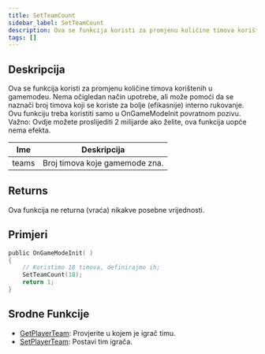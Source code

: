 ```yaml
---
title: SetTeamCount
sidebar_label: SetTeamCount
description: Ova se funkcija koristi za promjenu količine timova korištenih u gamemodeu.
tags: []
---
```


## Deskripcija

Ova se funkcija koristi za promjenu količine timova korištenih u gamemodeu. Nema očigledan način upotrebe, ali može pomoći da se naznači broj timova koji se koriste za bolje (efikasnije) interno rukovanje. Ovu funkciju treba koristiti samo u OnGameModeInit povratnom pozivu. Važno: Ovdje možete proslijediti 2 milijarde ako želite, ova funkcija uopće nema efekta.

| Ime   | Deskripcija                    |
| ----- | ------------------------------ |
| teams | Broj timova koje gamemode zna. |

## Returns

Ova funkcija ne returna (vraća) nikakve posebne vrijednosti.

## Primjeri

```c
public OnGameModeInit( )
{
    // Koristimo 18 timova, definirajmo ih;
    SetTeamCount(18);
    return 1;
}
```

## Srodne Funkcije

- [GetPlayerTeam](GetPlayerTeam): Provjerite u kojem je igrač timu.
- [SetPlayerTeam](SetPlayerTeam): Postavi tim igrača.

